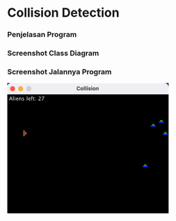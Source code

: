 # Collision Detection
### Penjelasan Program
### Screenshot Class Diagram
### Screenshot Jalannya Program
<img height="300px" alt="DemoApp" src="READMEAssets/DemoApp.gif">
